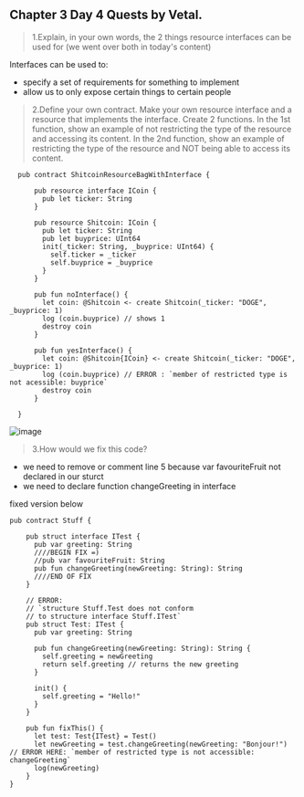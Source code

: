 ## Chapter 3 Day 4 Quests by Vetal.

>1.Explain, in your own words, the 2 things resource interfaces can be used for (we went over both in today's content)

Interfaces can be used to:
  - specify a set of requirements for something to implement
  - allow us to only expose certain things to certain people


>2.Define your own contract. Make your own resource interface and a resource that implements the interface. Create 2 functions. In the 1st function, show an example of not restricting the type of the resource and accessing its content. In the 2nd function, show an example of restricting the type of the resource and NOT being able to access its content.

      pub contract ShitcoinResourceBagWithInterface {

          pub resource interface ICoin {
            pub let ticker: String
          }

          pub resource Shitcoin: ICoin {
            pub let ticker: String
            pub let buyprice: UInt64
            init(_ticker: String, _buyprice: UInt64) {
              self.ticker = _ticker
              self.buyprice = _buyprice
            }
          }

          pub fun noInterface() {
            let coin: @Shitcoin <- create Shitcoin(_ticker: "DOGE", _buyprice: 1)
            log (coin.buyprice) // shows 1
            destroy coin
          } 

          pub fun yesInterface() {
            let coin: @Shitcoin{ICoin} <- create Shitcoin(_ticker: "DOGE", _buyprice: 1)
            log (coin.buyprice) // ERROR : `member of restricted type is not acessible: buyprice`
            destroy coin 
          }

      }
      
![image](https://user-images.githubusercontent.com/7878433/175315194-23bbd401-8a87-4447-a825-22aa7a5c43bf.png)


>3.How would we fix this code?

 - we need to remove or comment line 5 because var favouriteFruit not declared in our sturct 
 - we need to declare function changeGreeting in interface 

fixed version below

    pub contract Stuff {

        pub struct interface ITest {
          pub var greeting: String
          ////BEGIN FIX =)
          //pub var favouriteFruit: String
          pub fun changeGreeting(newGreeting: String): String  
          ////END OF FIX
        }

        // ERROR:
        // `structure Stuff.Test does not conform 
        // to structure interface Stuff.ITest`
        pub struct Test: ITest {
          pub var greeting: String

          pub fun changeGreeting(newGreeting: String): String {
            self.greeting = newGreeting
            return self.greeting // returns the new greeting
          }

          init() {
            self.greeting = "Hello!"
          }
        }

        pub fun fixThis() {
          let test: Test{ITest} = Test()
          let newGreeting = test.changeGreeting(newGreeting: "Bonjour!") // ERROR HERE: `member of restricted type is not accessible: changeGreeting`
          log(newGreeting)
        }
    }
